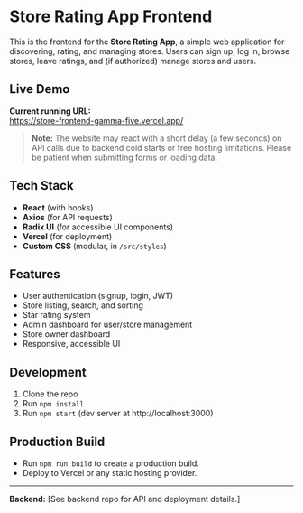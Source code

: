# Store Rating App Frontend

This is the frontend for the **Store Rating App**, a simple web application for discovering, rating, and managing stores. Users can sign up, log in, browse stores, leave ratings, and (if authorized) manage stores and users.

## Live Demo

**Current running URL:**  
https://store-frontend-gamma-five.vercel.app/

> **Note:** The website may react with a short delay (a few seconds) on API calls due to backend cold starts or free hosting limitations. Please be patient when submitting forms or loading data.

## Tech Stack

- **React** (with hooks)
- **Axios** (for API requests)
- **Radix UI** (for accessible UI components)
- **Vercel** (for deployment)
- **Custom CSS** (modular, in `/src/styles`)

## Features
- User authentication (signup, login, JWT)
- Store listing, search, and sorting
- Star rating system
- Admin dashboard for user/store management
- Store owner dashboard
- Responsive, accessible UI

## Development

1. Clone the repo
2. Run `npm install`
3. Run `npm start` (dev server at http://localhost:3000)

## Production Build

- Run `npm run build` to create a production build.
- Deploy to Vercel or any static hosting provider.

---

**Backend:** [See backend repo for API and deployment details.]
